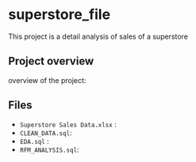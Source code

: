# superstore_file
This project is a detail analysis of  sales of a superstore

## Project overview
overview of the project:
## Files

- `Superstore Sales Data.xlsx` :
- `CLEAN_DATA.sql`:
- `EDA.sql` :
- `RFM_ANALYSIS.sql`:

